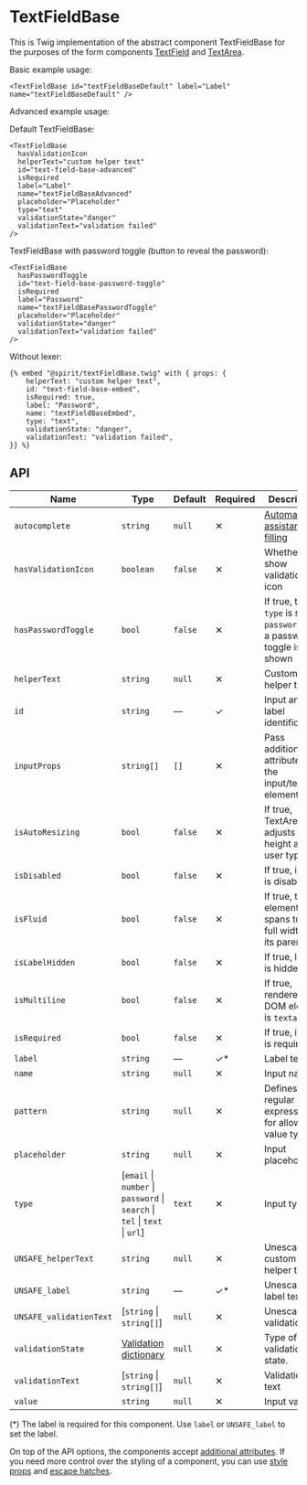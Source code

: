 # TextFieldBase

This is Twig implementation of the abstract component TextFieldBase for the purposes of the form components [TextField][textfield] and [TextArea][textarea].

Basic example usage:

```twig
<TextFieldBase id="textFieldBaseDefault" label="Label" name="textFieldBaseDefault" />
```

Advanced example usage:

Default TextFieldBase:

```twig
<TextFieldBase
  hasValidationIcon
  helperText="custom helper text"
  id="text-field-base-advanced"
  isRequired
  label="Label"
  name="textFieldBaseAdvanced"
  placeholder="Placeholder"
  type="text"
  validationState="danger"
  validationText="validation failed"
/>
```

TextFieldBase with password toggle (button to reveal the password):

```twig
<TextFieldBase
  hasPasswordToggle
  id="text-field-base-password-toggle"
  isRequired
  label="Password"
  name="textFieldBasePasswordToggle"
  placeholder="Placeholder"
  validationState="danger"
  validationText="validation failed"
/>
```

Without lexer:

```twig
{% embed "@spirit/textFieldBase.twig" with { props: {
    helperText: "custom helper text",
    id: "text-field-base-embed",
    isRequired: true,
    label: "Password",
    name: "textFieldBaseEmbed",
    type: "text",
    validationState: "danger",
    validationText: "validation failed",
}} %}
```

## API

| Name                    | Type                                                                         | Default | Required | Description                                                             |
| ----------------------- | ---------------------------------------------------------------------------- | ------- | -------- | ----------------------------------------------------------------------- |
| `autocomplete`          | `string`                                                                     | `null`  | ✕        | [Automated assistance in filling][autocomplete-attr]                    |
| `hasValidationIcon`     | `boolean`                                                                    | `false` | ✕        | Whether to show validation icon                                         |
| `hasPasswordToggle`     | `bool`                                                                       | `false` | ✕        | If true, the `type` is set to `password` and a password toggle is shown |
| `helperText`            | `string`                                                                     | `null`  | ✕        | Custom helper text                                                      |
| `id`                    | `string`                                                                     | —       | ✓        | Input and label identification                                          |
| `inputProps`            | `string[]`                                                                   | `[]`    | ✕        | Pass additional attributes to the input/textarea element                |
| `isAutoResizing`        | `bool`                                                                       | `false` | ✕        | If true, TextArea adjusts its height as user types                      |
| `isDisabled`            | `bool`                                                                       | `false` | ✕        | If true, input is disabled                                              |
| `isFluid`               | `bool`                                                                       | `false` | ✕        | If true, the element spans to the full width of its parent              |
| `isLabelHidden`         | `bool`                                                                       | `false` | ✕        | If true, label is hidden                                                |
| `isMultiline`           | `bool`                                                                       | `false` | ✕        | If true, rendered DOM element is `textarea`                             |
| `isRequired`            | `bool`                                                                       | `false` | ✕        | If true, input is required                                              |
| `label`                 | `string`                                                                     | —       | ✓\*      | Label text                                                              |
| `name`                  | `string`                                                                     | `null`  | ✕        | Input name                                                              |
| `pattern`               | `string`                                                                     | `null`  | ✕        | Defines regular expressions for allowed value types                     |
| `placeholder`           | `string`                                                                     | `null`  | ✕        | Input placeholder                                                       |
| `type`                  | \[`email` \| `number` \| `password` \| `search` \| `tel` \| `text` \| `url`] | `text`  | ✕        | Input type                                                              |
| `UNSAFE_helperText`     | `string`                                                                     | `null`  | ✕        | Unescaped custom helper text                                            |
| `UNSAFE_label`          | `string`                                                                     | —       | ✓\*      | Unescaped label text                                                    |
| `UNSAFE_validationText` | \[`string` \| `string[]`]                                                    | `null`  | ✕        | Unescaped validation text                                               |
| `validationState`       | [Validation dictionary][dictionary-validation]                               | `null`  | ✕        | Type of validation state.                                               |
| `validationText`        | \[`string` \| `string[]`]                                                    | `null`  | ✕        | Validation text                                                         |
| `value`                 | `string`                                                                     | `null`  | ✕        | Input value                                                             |

(\*) The label is required for this component. Use `label` or `UNSAFE_label` to set the label.

On top of the API options, the components accept [additional attributes][readme-additional-attributes].
If you need more control over the styling of a component, you can use [style props][readme-style-props]
and [escape hatches][readme-escape-hatches].

[autocomplete-attr]: https://developer.mozilla.org/en-US/docs/Web/HTML/Attributes/autocomplete
[dictionary-validation]: https://github.com/lmc-eu/spirit-design-system/blob/main/docs/DICTIONARIES.md#validation
[readme-additional-attributes]: https://github.com/lmc-eu/spirit-design-system/blob/main/packages/web-twig/README.md#additional-attributes
[readme-escape-hatches]: https://github.com/lmc-eu/spirit-design-system/blob/main/packages/web-twig/README.md#escape-hatches
[readme-style-props]: https://github.com/lmc-eu/spirit-design-system/blob/main/packages/web-twig/README.md#style-props
[textarea]: https://github.com/lmc-eu/spirit-design-system/tree/main/packages/web/src/scss/components/TextArea
[textfield]: https://github.com/lmc-eu/spirit-design-system/tree/main/packages/web/src/scss/components/TextField
